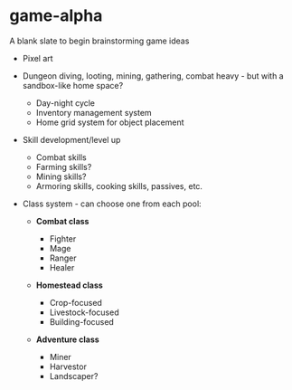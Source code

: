 # game-alpha
A blank slate to begin brainstorming game ideas

- Pixel art
- Dungeon diving, looting, mining, gathering, combat heavy - but with a sandbox-like home space?
  * Day-night cycle
  * Inventory management system
  * Home grid system for object placement
  
- Skill development/level up
  * Combat skills
  * Farming skills?
  * Mining skills?
  * Armoring skills, cooking skills, passives, etc.
 
- Class system - can choose one from each pool:
  * **Combat class**
    - Fighter
    - Mage
    - Ranger
    - Healer
   
  * **Homestead class**
    - Crop-focused
    - Livestock-focused
    - Building-focused
   
  * **Adventure class**
    - Miner
    - Harvestor
    - Landscaper?
   
   
